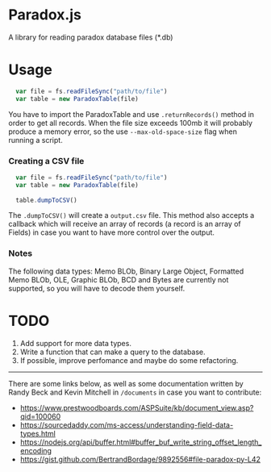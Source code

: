 # Paradox.js

A library for reading paradox database files (*.db)


# Usage



```javascript
  var file = fs.readFileSync("path/to/file")
  var table = new ParadoxTable(file)
```

You have to import the ParadoxTable and use `.returnRecords()` method in order to get all records. When the file size exceeds 100mb it will probably produce a memory error, so the use `--max-old-space-size` flag when running a script.

### Creating a CSV file

```javascript
  var file = fs.readFileSync("path/to/file")
  var table = new ParadoxTable(file)
  
  table.dumpToCSV()
```

The `.dumpToCSV()` will create a `output.csv` file. This method also accepts a callback which will receive an array of records (a record is an array of Fields) in case you want to have more control over the output.

### Notes

The following data types: Memo BLOb, Binary Large Object, Formatted Memo BLOb, OLE, Graphic BLOb, BCD and Bytes are currently not supported, so you will have to decode them yourself.

# TODO

1. Add support for more data types.
2. Write a function that can make a query to the database.
3. If possible, improve perfomance and maybe do some refactoring.

***

There are some links below, as well as some documentation written by Randy Beck and Kevin Mitchell in `/documents` in case you want to contribute:

+ https://www.prestwoodboards.com/ASPSuite/kb/document_view.asp?qid=100060
+ https://sourcedaddy.com/ms-access/understanding-field-data-types.html
+ https://nodejs.org/api/buffer.html#buffer_buf_write_string_offset_length_encoding
+ https://gist.github.com/BertrandBordage/9892556#file-paradox-py-L42
